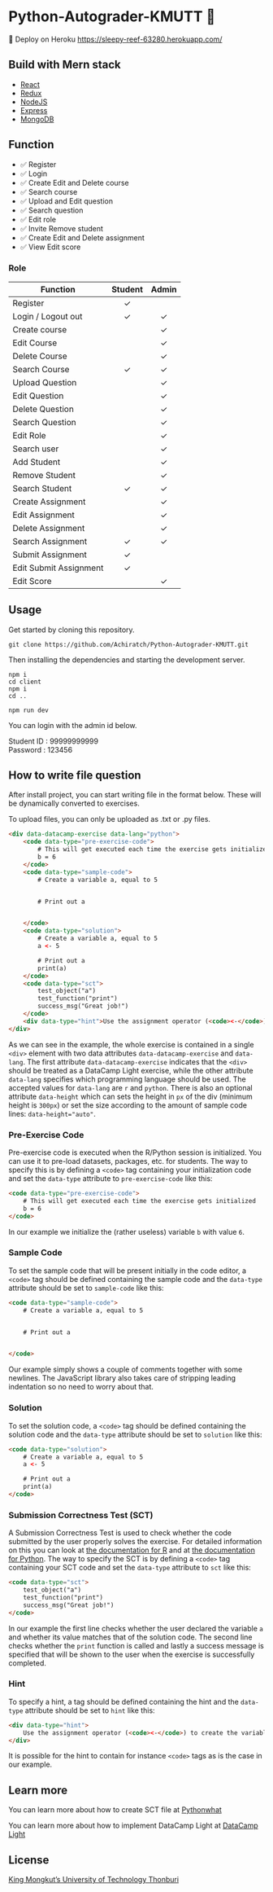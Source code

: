 # Python-Autograder-KMUTT 🐍
🚀 Deploy on Heroku https://sleepy-reef-63280.herokuapp.com/

## Build with Mern stack
- [React](https://reactjs.org/docs/getting-started.html)
- [Redux](https://redux.js.org/introduction/getting-started)
- [NodeJS](https://colab.research.google.com/)
- [Express](https://expressjs.com/)
- [MongoDB](https://www.mongodb.com/)

## Function
- ✅   Register
- ✅   Login
- ✅   Create Edit and Delete course
- ✅   Search course
- ✅   Upload and Edit question
- ✅   Search question
- ✅   Edit role
- ✅   Invite Remove student
- ✅   Create Edit and Delete assignment
- ✅   View Edit score

### Role
| Function               | Student  |  Admin   |
| ---------------------- | :------: | :------: |
| Register               | &#10003; |          |
| Login / Logout out     | &#10003; | &#10003; |
| Create course          |          | &#10003; |
| Edit Course            |          | &#10003; |
| Delete Course          |          | &#10003; |
| Search Course          | &#10003; | &#10003; |
| Upload Question        |          | &#10003; |
| Edit Question          |          | &#10003; |
| Delete Question        |          | &#10003; |
| Search Question        |          | &#10003; |
| Edit Role              |          | &#10003; |
| Search user            |          | &#10003; |
| Add Student            |          | &#10003; |
| Remove Student         |          | &#10003; |
| Search Student         | &#10003; | &#10003; |
| Create Assignment      |          | &#10003; |
| Edit Assignment        |          | &#10003; |
| Delete Assignment      |          | &#10003; |
| Search Assignment      | &#10003; | &#10003; |
| Submit Assignment      | &#10003; |          |
| Edit Submit Assignment | &#10003; |          |
| Edit Score             |          | &#10003; |


## Usage
Get started by cloning this repository.
```
git clone https://github.com/Achiratch/Python-Autograder-KMUTT.git
```
Then installing the dependencies and starting the development server.
```
npm i
cd client
npm i
cd ..
```

```
npm run dev
```
You can login with the admin id below.

Student ID : 99999999999<br>
Password   : 123456

## How to write file question

After install project, you can start writing file in the
format below. These will be dynamically converted to exercises.

To upload files, you can only be uploaded as .txt or .py files.

```html
<div data-datacamp-exercise data-lang="python">
	<code data-type="pre-exercise-code">
		# This will get executed each time the exercise gets initialized
		b = 6
	</code>
	<code data-type="sample-code">
		# Create a variable a, equal to 5


		# Print out a


	</code>
	<code data-type="solution">
		# Create a variable a, equal to 5
		a <- 5

		# Print out a
		print(a)
	</code>
	<code data-type="sct">
		test_object("a")
		test_function("print")
		success_msg("Great job!")
	</code>
	<div data-type="hint">Use the assignment operator (<code><-</code>) to create the variable <code>a</code>.</div>
</div>
```

As we can see in the example, the whole exercise is contained in a single
`<div>` element with two data attributes `data-datacamp-exercise` and
`data-lang`. The first attribute `data-datacamp-exercise` indicates that the
`<div>` should be treated as a DataCamp Light exercise, while the other
attribute `data-lang` specifies which programming language should be used. The
accepted values for `data-lang` are `r` and `python`. There is also an optional
attribute `data-height` which can sets the height in `px` of the div (minimum
height is `300px`) or set the size according to the amount of sample code lines:
`data-height="auto"`.


### Pre-Exercise Code

Pre-exercise code is executed when the R/Python session is initialized. You can
use it to pre-load datasets, packages, etc. for students. The way to specify
this is by defining a `<code>` tag containing your initialization code and set
the `data-type` attribute to `pre-exercise-code` like this:

```html
<code data-type="pre-exercise-code">
	# This will get executed each time the exercise gets initialized
	b = 6
</code>
```

In our example we initialize the (rather useless) variable `b` with value `6`.



### Sample Code

To set the sample code that will be present initially in the code editor, a
`<code>` tag should be defined containing the sample code and the `data-type`
attribute should be set to `sample-code` like this:

```html
<code data-type="sample-code">
	# Create a variable a, equal to 5


	# Print out a


</code>
```

Our example simply shows a couple of comments together with some newlines. The
JavaScript library also takes care of stripping leading indentation so no need
to worry about that.



### Solution

To set the solution code, a `<code>` tag should be defined containing the
solution code and the `data-type` attribute should be set to `solution`
like this:

```html
<code data-type="solution">
	# Create a variable a, equal to 5
	a <- 5

	# Print out a
	print(a)
</code>
```



### Submission Correctness Test (SCT)

A Submission Correctness Test is used to check whether the code submitted by the
user properly solves the exercise. For detailed information on this you can look
at [the documentation for R](https://github.com/datacamp/testwhat) and at [the
documentation for Python](https://github.com/datacamp/pythonwhat). The way to
specify the SCT is by defining a `<code>` tag containing your SCT code and set
the `data-type` attribute to `sct` like this:

```html
<code data-type="sct">
	test_object("a")
	test_function("print")
	success_msg("Great job!")
</code>
```

In our example the first line checks whether the user declared the variable `a`
and whether its value matches that of the solution code. The second line checks
whether the `print` function is called and lastly a success message is specified
that will be shown to the user when the exercise is successfully completed.



### Hint

To specify a hint, a tag should be defined containing the hint and the
`data-type` attribute should be set to `hint` like this:

```html
<div data-type="hint">
    Use the assignment operator (<code><-</code>) to create the variable <code>a</code>.
</div>
```

It is possible for the hint to contain for instance `<code>` tags as is the case in our example.


## Learn more
You can learn more about how to create SCT file at
[Pythonwhat](https://pythonwhat.readthedocs.io/en/latest/)

You can learn more about how to implement DataCamp Light at 
[DataCamp Light](https://github.com/datacamp/datacamp-light)

## License
[King Mongkut’s University of Technology Thonburi](https://www.kmutt.ac.th/en/)
